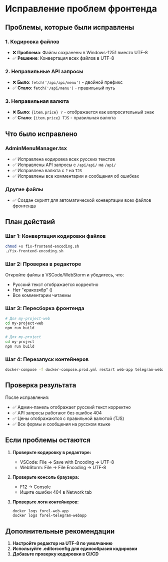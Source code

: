 # Исправление проблем фронтенда

## Проблемы, которые были исправлены

### 1. Кодировка файлов
- ❌ **Проблема**: Файлы сохранены в Windows-1251 вместо UTF-8
- ✅ **Решение**: Конвертация всех файлов в UTF-8

### 2. Неправильные API запросы
- ❌ **Было**: `fetch('/api/api/menu')` - двойной префикс
- ✅ **Стало**: `fetch('/api/menu')` - правильный путь

### 3. Неправильная валюта
- ❌ **Было**: `{item.price} ?` - отображается как вопросительный знак
- ✅ **Стало**: `{item.price} TJS` - правильная валюта

## Что было исправлено

### AdminMenuManager.tsx
- ✅ Исправлена кодировка всех русских текстов
- ✅ Исправлены API запросы с `/api/api/` на `/api/`
- ✅ Исправлена валюта с `?` на `TJS`
- ✅ Исправлены все комментарии и сообщения об ошибках

### Другие файлы
- ✅ Создан скрипт для автоматической конвертации всех файлов фронтенда

## План действий

### Шаг 1: Конвертация кодировки файлов
```bash
chmod +x fix-frontend-encoding.sh
./fix-frontend-encoding.sh
```

### Шаг 2: Проверка в редакторе
Откройте файлы в VSCode/WebStorm и убедитесь, что:
- Русский текст отображается корректно
- Нет "кракозябр" ()
- Все комментарии читаемы

### Шаг 3: Пересборка фронтенда
```bash
# Для my-project-web
cd my-project-web
npm run build

# Для my-project
cd my-project
npm run build
```

### Шаг 4: Перезапуск контейнеров
```bash
docker-compose -f docker-compose.prod.yml restart web-app telegram-webapp
```

## Проверка результата

После исправления:
- ✅ Админ-панель отображает русский текст корректно
- ✅ API запросы работают без ошибок 404
- ✅ Цены отображаются с правильной валютой (TJS)
- ✅ Все формы и сообщения на русском языке

## Если проблемы остаются

1. **Проверьте кодировку в редакторе:**
   - VSCode: File → Save with Encoding → UTF-8
   - WebStorm: File → File Encoding → UTF-8

2. **Проверьте консоль браузера:**
   - F12 → Console
   - Ищите ошибки 404 в Network tab

3. **Проверьте логи контейнеров:**
   ```bash
   docker logs forel-web-app
   docker logs forel-telegram-webapp
   ```

## Дополнительные рекомендации

1. **Настройте редактор на UTF-8 по умолчанию**
2. **Используйте .editorconfig для единообразия кодировки**
3. **Добавьте проверку кодировки в CI/CD**
